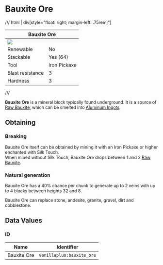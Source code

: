 # Bauxite Ore

/// html | div[style="float: right; margin-left: .75rem;"]
<table>
  <thead>
    <tr>
      <th style="text-align: center;" colspan="2">Bauxite Ore</td>
    </tr>
  </thead>
  <tbody>
    <tr>
      <td colspan="2"><img src="../../../assets/img/blocks/bauxite_ore.png" style="max-width: 250px;">
    </tr>
    <tr>
      <td>Renewable</td>
      <td>No</td>
    </tr>
    <tr>
      <td>Stackable</td>
      <td>Yes (64)</td>
    </tr>
    <tr>
      <td>Tool</td>
      <td>Iron Pickaxe</td>
    </tr>
    <tr>
      <td>Blast resistance</td>
      <td>3</td>
    </tr>
    <tr>
      <td>Hardness</td>
      <td>3</td>
    </tr>
  </tbody>
</table>
///

**Bauxite Ore** is a mineral block typically found underground. It is a source of [Raw Bauxite](../items/raw_bauxite.md), which can be smelted into [Aluminum Ingots](../items/aluminum_ingot.md).

## Obtaining

### Breaking

Bauxite Ore itself can be obtained by mining it with an Iron Pickaxe or higher enchanted with Silk Touch.  
When mined without Silk Touch, Bauxite Ore drops between 1 and 2 [Raw Bauxite](../items/raw_bauxite.md).

### Natural generation

Bauxite Ore has a 40% chance per chunk to generate up to 2 veins with up to 4 blocks between heights 32 and 8.

Bauxite Ore can replace stone, andesite, granite, gravel, dirt and cobblestone.

## Data Values

### ID

| Name        | Identifier                |
|-------------|---------------------------|
| Bauxite Ore | `vanillaplus:bauxite_ore` |